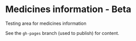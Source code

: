 # Medicines information - Beta
Testing area for medicines information

See the `gh-pages` branch (used to publish) for content.
